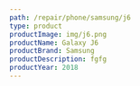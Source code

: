 ```yaml
---
path: /repair/phone/samsung/j6
type: product
productImage: img/j6.png
productName: Galaxy J6
productBrand: Samsung
productDescription: fgfg
productYear: 2018
---
```

